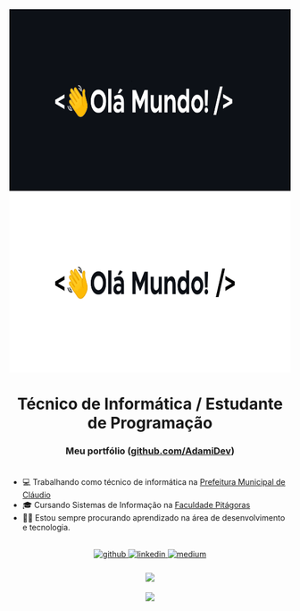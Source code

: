<div align="center">
<img src="https://raw.githubusercontent.com/AdamiDev/AdamiDev/main/gitdark.gif#gh-dark-mode-only" align="center" height="325" />
<img src="https://raw.githubusercontent.com/AdamiDev/AdamiDev/main/gitlight.gif#gh-light-mode-only" align="center" height="325" />
</div>  

# <div align="center">Técnico de Informática / Estudante de Programação</div>  

### <div align="center">Meu portfólio ([github.com/AdamiDev](https://github.com/AdamiDev))</div><br />

- 💻 Trabalhando como técnico de informática na [Prefeitura Municipal de Cláudio](https://www.claudio.mg.gov.br/)  
- 🎓 Cursando Sistemas de Informação na [Faculdade Pitágoras](https://www.pitagoras.com.br/)
- 👨‍💻 Estou sempre procurando aprendizado na área de desenvolvimento e tecnologia.

<br/> 

<div align="center">
<a href="https://github.com/AdamiDev" target="_blank">
<img src=https://img.shields.io/badge/github-%2324292e.svg?&style=for-the-badge&logo=github&logoColor=white alt=github style="margin-bottom: 5px;" />
</a>
<a href="https://linkedin.com/in/adamirapha" target="_blank">
<img src=https://img.shields.io/badge/linkedin-%231E77B5.svg?&style=for-the-badge&logo=linkedin&logoColor=white alt=linkedin style="margin-bottom: 5px;" />
</a> 
<a href="https://www.instagram.com/adami_rapha/" target="_blank">
<img src=https://img.shields.io/badge/Instagram-E4405F?style=for-the-badge&logo=instagram&logoColor=white alt=medium style="margin-bottom: 5px;" />
</a> 
</div>  
  
<br/>  

<div align="center">
<img src="https://komarev.com/ghpvc/?username=AdamiDev&&style=for-the-badge" align="center" />
</div>  
  
<br/>  

<div align="center"><img src="https://github-readme-stats.vercel.app/api?username=AdamiDev&show_icons=true&count_private=true&hide_border=true" align="center" /></div>
<br />
